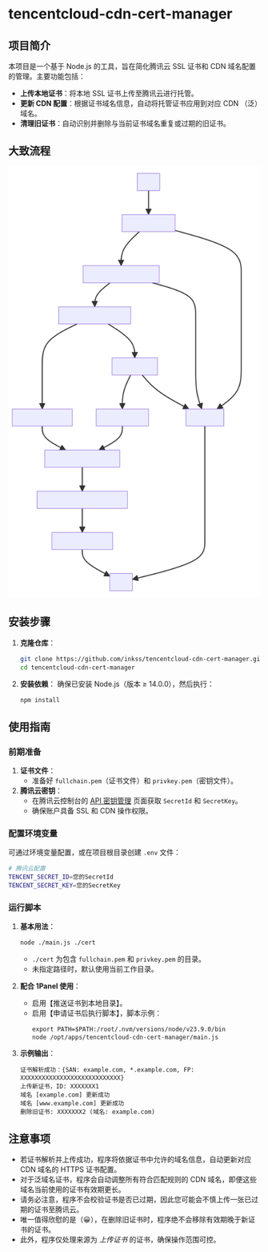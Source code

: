 # tencentcloud-cdn-cert-manager

## 项目简介

本项目是一个基于 Node.js 的工具，旨在简化腾讯云 SSL 证书和 CDN 域名配置的管理。主要功能包括：

- **上传本地证书**：将本地 SSL 证书上传至腾讯云进行托管。
- **更新 CDN 配置**：根据证书域名信息，自动将托管证书应用到对应 CDN （泛）域名。
- **清理旧证书**：自动识别并删除与当前证书域名重复或过期的旧证书。

## 大致流程

![大致流程](img/export.svg)

## 安装步骤

1. **克隆仓库**：
   ```bash
   git clone https://github.com/inkss/tencentcloud-cdn-cert-manager.git
   cd tencentcloud-cdn-cert-manager
   ```

2. **安装依赖**：
   确保已安装 Node.js（版本 ≥ 14.0.0），然后执行：
   ```bash
   npm install
   ```

## 使用指南

### 前期准备

1. **证书文件**：
   - 准备好 `fullchain.pem`（证书文件）和 `privkey.pem`（密钥文件）。
2. **腾讯云密钥**：
   - 在腾讯云控制台的 [API 密钥管理](https://console.cloud.tencent.com/cam/capi) 页面获取 `SecretId` 和 `SecretKey`。
   - 确保账户具备 SSL 和 CDN 操作权限。

### 配置环境变量

可通过环境变量配置，或在项目根目录创建 `.env` 文件：

```sh .env
# 腾讯云配置
TENCENT_SECRET_ID=您的SecretId
TENCENT_SECRET_KEY=您的SecretKey
```

### 运行脚本

1. **基本用法**：
   ```sh
   node ./main.js ./cert
   ```
   - `./cert` 为包含 `fullchain.pem` 和 `privkey.pem` 的目录。
   - 未指定路径时，默认使用当前工作目录。


2. **配合 1Panel 使用**：
   - 启用【推送证书到本地目录】。
   - 启用【申请证书后执行脚本】，脚本示例：
     ```text
     export PATH=$PATH:/root/.nvm/versions/node/v23.9.0/bin
     node /opt/apps/tencentcloud-cdn-cert-manager/main.js
     ```
3. **示例输出**：
   ```text
   证书解析成功：{SAN: example.com, *.example.com, FP: XXXXXXXXXXXXXXXXXXXXXXXXXXXX}
   上传新证书，ID: XXXXXXX1
   域名 [example.com] 更新成功
   域名 [www.example.com] 更新成功
   删除旧证书: XXXXXXX2 (域名: example.com)
   ```

## 注意事项

- 若证书解析并上传成功，程序将依据证书中允许的域名信息，自动更新对应 CDN 域名的 HTTPS 证书配置。
- 对于泛域名证书，程序会自动调整所有符合匹配规则的 CDN 域名，即便这些域名当前使用的证书有效期更长。
- 请务必注意，程序不会校验证书是否已过期，因此您可能会不慎上传一张已过期的证书至腾讯云。
- 唯一值得欣慰的是（😀），在删除旧证书时，程序绝不会移除有效期晚于新证书的证书。
- 此外，程序仅处理来源为 *上传证书* 的证书，确保操作范围可控。
